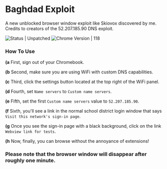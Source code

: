 # Baghdad Exploit

A new unblocked browser window exploit like Skiovox discovered by me. Credits to creators of the 52.207.185.90 DNS exploit.

![Status | Unpatched](https://img.shields.io/badge/Status-Unpatched-green) ![Chrome Version | 118](https://img.shields.io/badge/Chrome_Version-118-green)

### How To Use

**(a** 
  First, sign out of your Chromebook.

**(b**
  Second, make sure you are using WiFi with custom DNS capabilities.

**(c**
  Third, click the settings button located at the top right of the WiFi panel.

**(d**
  Fourth, set `Name servers` to `Custom name servers`.

**(e**
  Fifth, set the first `Custom name servers` value to `52.207.185.90`.

**(f**
  Sixth, you'll see a link in the normal school district login window that says `Visit this network's sign-in page`.

**(g**
  Once you see the sign-in page with a black background, click on the link `Webview link for tests`.

**(h**
  Now, finally, you can browse without the annoyance of extensions!

### Please note that the browser window will disappear after roughly one minute.
